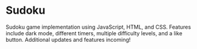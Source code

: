 # Sudoku
Sudoku game implementation using JavaScript, HTML, and CSS. Features include dark mode, different timers, multiple difficulty levels, and a like button. Additional updates and features incoming!
